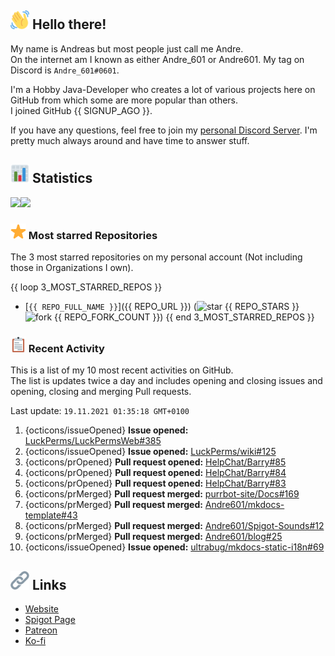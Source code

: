 <!-- Links -->
[purr]: https://purrbot.site
[discord]: https://discord.gg/6dazXp6
[website]: https://andre601.ch
[spigot]: https://www.spigotmc.org/resources/authors/56829/
[patreon]: https://patreon.com/andre_601
[ko-fi]: https://ko-fi.com/andre_601

<!-- SVGs -->
[star]: https://cdn.jsdelivr.net/gh/Readme-Workflows/Readme-Icons@main/icons/octicons/StarredRepository.svg
[fork]: https://cdn.jsdelivr.net/gh/Readme-Workflows/Readme-Icons@main/icons/octicons/ForkedRepository.svg

## <img alt="emoji" src="https://raw.githubusercontent.com/twitter/twemoji/master/assets/svg/1f44b.svg" height="30em"> Hello there!
My name is Andreas but most people just call me Andre.  
On the internet am I known as either Andre_601 or Andre601. My tag on Discord is `Andre_601#0601`.

I'm a Hobby Java-Developer who creates a lot of various projects here on GitHub from which some are more popular than others.  
I joined GitHub {{ SIGNUP_AGO }}.

If you have any questions, feel free to join my [personal Discord Server][discord]. I'm pretty much always around and have time to answer stuff.

## <img alt="emoji" src="https://raw.githubusercontent.com/twitter/twemoji/master/assets/svg/1f4ca.svg" height="30em"> Statistics
<img height="195px" src="https://github-readme-stats.vercel.app/api?username=Andre601&show_icons=true&hide_rank=true&title_color=3498db&bg_color=ffffff00&text_color=718096&disable_animations=true"><img height="195px" src="https://github-readme-stats.vercel.app/api/top-langs?username=Andre601&layout=compact&title_color=3498db&bg_color=ffffff00&text_color=718096">

### <img alt="emoji" src="https://raw.githubusercontent.com/twitter/twemoji/master/assets/svg/2b50.svg" height="25em"> Most starred Repositories
The 3 most starred repositories on my personal account (Not including those in Organizations I own).

{{ loop 3_MOST_STARRED_REPOS }}
- [`{{ REPO_FULL_NAME }}`]({{ REPO_URL }}) (![star] {{ REPO_STARS }} ![fork] {{ REPO_FORK_COUNT }})
{{ end 3_MOST_STARRED_REPOS }}

### <img alt="emoji" src="https://raw.githubusercontent.com/twitter/twemoji/master/assets/svg/1f4cb.svg" height="25em"> Recent Activity
This is a list of my 10 most recent activities on GitHub.  
The list is updates twice a day and includes opening and closing issues and opening, closing and merging Pull requests.

<!--RECENT_ACTIVITY:last_update-->
Last update: `19.11.2021 01:35:18 GMT+0100`
<!--RECENT_ACTIVITY:last_update_end-->
<!--RECENT_ACTIVITY:start-->
1. {octicons/issueOpened} **Issue opened:** [LuckPerms/LuckPermsWeb#385](https://github.com/LuckPerms/LuckPermsWeb/issues/385)
2. {octicons/issueOpened} **Issue opened:** [LuckPerms/wiki#125](https://github.com/LuckPerms/wiki/issues/125)
3. {octicons/prOpened} **Pull request opened:** [HelpChat/Barry#85](https://github.com/HelpChat/Barry/pull/85)
4. {octicons/prOpened} **Pull request opened:** [HelpChat/Barry#84](https://github.com/HelpChat/Barry/pull/84)
5. {octicons/prOpened} **Pull request opened:** [HelpChat/Barry#83](https://github.com/HelpChat/Barry/pull/83)
6. {octicons/prMerged} **Pull request merged:** [purrbot-site/Docs#169](https://github.com/purrbot-site/Docs/pull/169)
7. {octicons/prMerged} **Pull request merged:** [Andre601/mkdocs-template#43](https://github.com/Andre601/mkdocs-template/pull/43)
8. {octicons/prMerged} **Pull request merged:** [Andre601/Spigot-Sounds#12](https://github.com/Andre601/Spigot-Sounds/pull/12)
9. {octicons/prMerged} **Pull request merged:** [Andre601/blog#25](https://github.com/Andre601/blog/pull/25)
10. {octicons/issueOpened} **Issue opened:** [ultrabug/mkdocs-static-i18n#69](https://github.com/ultrabug/mkdocs-static-i18n/issues/69)
<!--RECENT_ACTIVITY:end-->

## <img alt="emoji" src="https://raw.githubusercontent.com/twitter/twemoji/master/assets/svg/1f517.svg" height="30em"> Links
- [Website]
- [Spigot Page][spigot]
- [Patreon]
- [Ko-fi]
